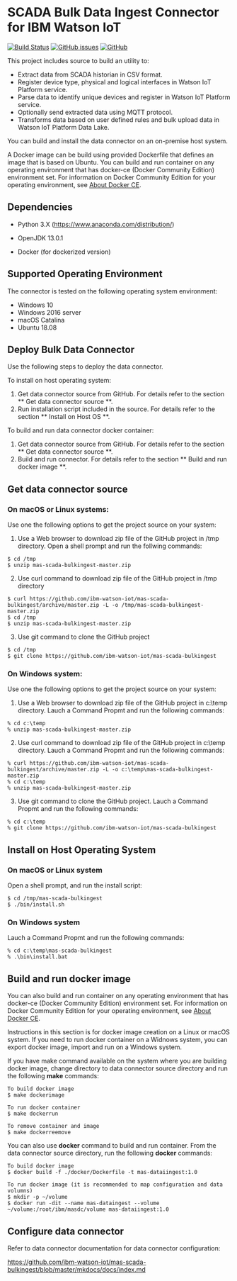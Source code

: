 # SCADA Bulk Data Ingest Connector for IBM Watson IoT

[![Build Status](https://travis-ci.com/ibm-watson-iot/mas-scada-bulkingest.svg?branch=master)](https://travis-ci.com/ibm-watson-iot/mas-scada-bulkingest)
[![GitHub issues](https://img.shields.io/github/issues/ibm-watson-iot/mas-scada-bulkingest.svg)](https://github.com/ibm-watson-iot/mas-scada-bulkingest/issues)
[![GitHub](https://img.shields.io/github/license/ibm-watson-iot/mas-scada-bulkingest.svg)](https://github.com/ibm-watson-iot/mas-scada-bulkingest/blob/master/LICENSE)

This project includes source to build an utility to:

* Extract data from SCADA historian in CSV format.
* Register device type, physical and logical interfaces in Watson IoT Platform service.
* Parse data to identify unique devices and register in Watson IoT Platform service.
* Optionally send extracted data using MQTT protocol.
* Transforms data based on user defined rules and bulk upload data in Watson IoT Platform Data Lake.

You can build and install the data connector on an on-premise host system.
 
A Docker image can be build using provided Dockerfile that defines an image that is based on Ubuntu.
You can build and run container on any operating environment that has docker-ce
(Docker Community Edition) environment set.  For information on Docker Community
Edition for your operating environment, see [About Docker CE](https://docs.docker.com/install/). 


## Dependencies

* Python 3.X (https://www.anaconda.com/distribution/)

* OpenJDK 13.0.1
* Docker (for dockerized version)


## Supported Operating Environment

The connector is tested on the following operating system environment:

- Windows 10
- Windows 2016 server
- macOS Catalina
- Ubuntu 18.08


## Deploy Bulk Data Connector

Use the following steps to deploy the data connector.

To install on host operating system:
1. Get data connector source from GitHub. For details refer to the section ** Get data connector source **.
2. Run installation script included in the source. For details refer to the section ** Install on Host OS **.

To build and run data connector docker container:
1. Get data connector source from GitHub. For details refer to the section ** Get data connector source **.
2. Build and run connector. For details refer to the section ** Build and run docker image **.



## Get data connector source

### On macOS or Linux systems:

Use one the following options to get the project source on your system:

1. Use a Web browser to download zip file of the GitHub project in /tmp directory. Open a shell prompt and run the follwing commands:
```
$ cd /tmp
$ unzip mas-scada-bulkingest-master.zip
```
2. Use curl command to download zip file of the GitHub project in /tmp directory
```
$ curl https://github.com/ibm-watson-iot/mas-scada-bulkingest/archive/master.zip -L -o /tmp/mas-scada-bulkingest-master.zip
$ cd /tmp
$ unzip mas-scada-bulkingest-master.zip
```
3. Use git command to clone the GitHub project
```
$ cd /tmp
$ git clone https://github.com/ibm-watson-iot/mas-scada-bulkingest
```

### On Windows system:

Use one the following options to get the project source on your system:

1. Use a Web browser to download zip file of the GitHub project in c:\temp directory. Lauch a Command Propmt and run the following commands:
```
% cd c:\temp
% unzip mas-scada-bulkingest-master.zip
```
2. Use curl command to download zip file of the GitHub project in c:\temp directory. Lauch a Command Propmt and run the following commands:
```
% curl https://github.com/ibm-watson-iot/mas-scada-bulkingest/archive/master.zip -L -o c:\temp\mas-scada-bulkingest-master.zip
% cd c:\temp
% unzip mas-scada-bulkingest-master.zip
```
3. Use git command to clone the GitHub project. Lauch a Command Propmt and run the following commands:
```
% cd c:\temp 
% git clone https://github.com/ibm-watson-iot/mas-scada-bulkingest
```


## Install on Host Operating System

### On macOS or Linux system

Open a shell prompt, and run the install script:
```
$ cd /tmp/mas-scada-bulkingest
$ ./bin/install.sh
```

### On Windows system

Lauch a Command Propmt and run the following commands:
```
% cd c:\temp\mas-scada-bulkingest
% .\bin\install.bat
```


## Build and run docker image

You can also build and run container on any operating environment that has docker-ce
(Docker Community Edition) environment set.  For information on Docker Community
Edition for your operating environment, see [About Docker CE](https://docs.docker.com/install/).

Instructions in this section is for docker image creation on a Linux or macOS system. If you need to run 
docker container on a Widnows system, you can export docker image,  import and run on a Windows system.

If you have make command available on the system where you are building docker image, change directory to data connector source directory and run the following **make** commands:
```
To build docker image
$ make dockerimage

To run docker container
$ make dockerrun

To remove container and image
$ make dockerreemove
```

You can also use **docker** command to build and run container. From the data connector source directory, run the following **docker** commands:
```
To build docker image
$ docker build -f ./docker/Dockerfile -t mas-dataiingest:1.0

To run docker image (it is recommended to map configuration and data volumns)
$ mkdir -p ~/volume
$ docker run -dit --name mas-dataingest --volume ~/volume:/root/ibm/masdc/volume mas-dataiingest:1.0
```


## Configure data connector

Refer to data connector documentation for data connector configuration:

https://github.com/ibm-watson-iot/mas-scada-bulkingest/blob/master/mkdocs/docs/index.md



